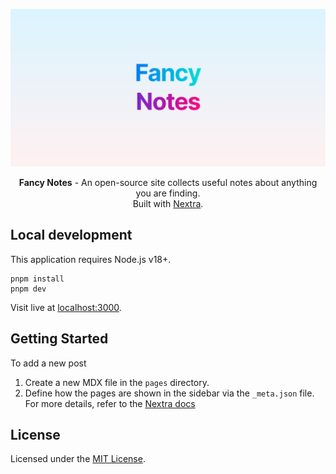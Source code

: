 ![banner](./public/og.svg)

<p align="center">
  <b>Fancy Notes</b> - An open-source site collects useful notes about anything you are finding.</br>
  Built with <a href="https://nextra.site">Nextra</a>.
</p>

## Local development

This application requires Node.js v18+.

```
pnpm install
pnpm dev
```

Visit live at [localhost:3000](http://localhost:3000).

## Getting Started

To add a new post

1. Create a new MDX file in the `pages` directory.
2. Define how the pages are shown in the sidebar via the `_meta.json` file. For more details, refer to the [Nextra docs](https://nextra.site/docs/docs-theme/page-configuration)

## License

Licensed under the [MIT License](LICENSE).
